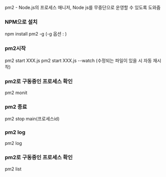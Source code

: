 pm2 - Node.js의 프로세스 매니저, Node js를 무중단으로 운영할 수 있도록 도와줌

### NPM으로 설치
npm install pm2 -g
(-g 옵션 : )

### pm2시작
pm2 start XXX.js
pm2 start XXX.js --watch (수정되는 파일이 있을 시 자동 재시작)

### pm2로 구동중인 프로세스 확인
pm2 monit

### pm2 종료
pm2 stop main(프로세스id)

### pm2 log
pm2 log

### pm2로 구동중인 프로세스 확인
pm2 list
